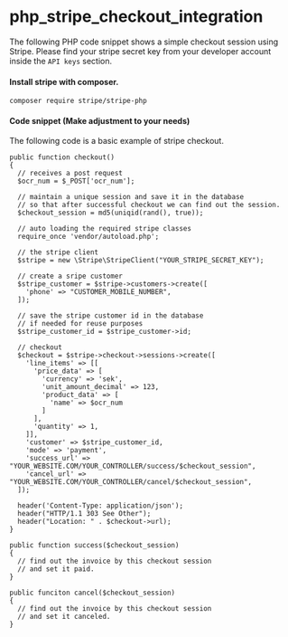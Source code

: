 # php_stripe_checkout_integration
The following PHP code snippet shows a simple checkout session using Stripe. Please find your stripe secret key from your developer account inside the `API keys` section.

#### Install stripe with composer.
```
composer require stripe/stripe-php
```

#### Code snippet (Make adjustment to your needs)
The following code is a basic example of stripe checkout.

```
public function checkout()
{
  // receives a post request 
  $ocr_num = $_POST['ocr_num'];
  
  // maintain a unique session and save it in the database
  // so that after successful checkout we can find out the session.
  $checkout_session = md5(uniqid(rand(), true));

  // auto loading the required stripe classes
  require_once 'vendor/autoload.php';
  
  // the stripe client
  $stripe = new \Stripe\StripeClient("YOUR_STRIPE_SECRET_KEY");
  
  // create a sripe customer
  $stripe_customer = $stripe->customers->create([
    'phone' => "CUSTOMER_MOBILE_NUMBER",
  ]);
  
  // save the stripe customer id in the database
  // if needed for reuse purposes
  $stripe_customer_id = $stripe_customer->id;
  
  // checkout
  $checkout = $stripe->checkout->sessions->create([
    'line_items' => [[
      'price_data' => [
        'currency' => 'sek',
        'unit_amount_decimal' => 123,
        'product_data' => [
          'name' => $ocr_num
        ]
      ],
      'quantity' => 1,
    ]],
    'customer' => $stripe_customer_id,
    'mode' => 'payment',
    'success_url' => "YOUR_WEBSITE.COM/YOUR_CONTROLLER/success/$checkout_session",
    'cancel_url' => "YOUR_WEBSITE.COM/YOUR_CONTROLLER/cancel/$checkout_session",
  ]);
  
  header('Content-Type: application/json');
  header("HTTP/1.1 303 See Other");
  header("Location: " . $checkout->url);
}

public function success($checkout_session)
{
  // find out the invoice by this checkout session
  // and set it paid.
}

public funciton cancel($checkout_session)
{
  // find out the invoice by this checkout session
  // and set it canceled.
}
```
